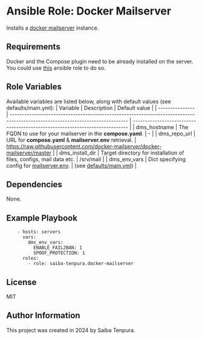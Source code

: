 # Ansible Role: Docker Mailserver
Installs a [docker mailserver](https://github.com/docker-mailserver/docker-mailserver) instance.

## Requirements
Docker and the Compose plugin need to be already installed on the server. You could use [this](https://github.com/geerlingguy/ansible-role-docker) ansible role to do so.

## Role Variables
Available variables are listed below, along with default values (see defaults/main.yml):
| Variable        | Description                                                                                                                    | Default value                                                                |
| --------------- | ------------------------------------------------------------------------------------------------------------------------------ | ---------------------------------------------------------------------------- |
| dms_hostname    | The FQDN to use for your mailserver in the **compose.yaml**.                                                                   | -                                                                            |
| dms_repo_url    | URL for **compose.yaml** & **mailserver.env** retrieval.                                                                       | https://raw.githubusercontent.com/docker-mailserver/docker-mailserver/master |
| dms_install_dir | Target directory for installation of files, configs, mail data etc.                                                            | /srv/mail                                                                    |
| dms_env_vars    | Dict specifying config for [mailserver.env](https://docker-mailserver.github.io/docker-mailserver/latest/config/environment/). | (see [defaults/main.yml](defaults/main.yml))                                 |

## Dependencies
None.

## Example Playbook
```
    - hosts: servers
      vars:
        dms_env_vars:
          ENABLE_FAIL2BAN: 1
          SPOOF_PROTECTION: 1
      roles:
        - role: saiba-tenpura.docker-mailserver
```

## License
MIT

## Author Information
This project was created in 2024 by Saiba Tenpura.
